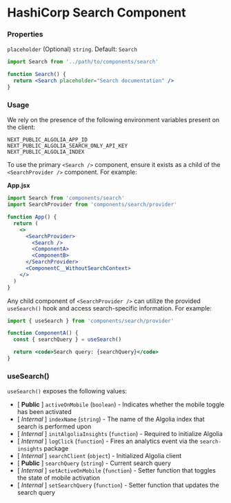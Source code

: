 # HashiCorp Search Component

### Properties

`placeholder` (Optional) `string`. Default: `Search`

```jsx
import Search from '../path/to/components/search'

function Search() {
  return <Search placeholder="Search documentation" />
}
```

### Usage

We rely on the presence of the following environment variables present on the client:

```text
NEXT_PUBLIC_ALGOLIA_APP_ID
NEXT_PUBLIC_ALGOLIA_SEARCH_ONLY_API_KEY
NEXT_PUBLIC_ALGOLIA_INDEX
```

To use the primary `<Search />` component, ensure it exists as a child of the `<SearchProvider />` component. For example:

**App.jsx**

```jsx
import Search from 'components/search'
import SearchProvider from 'components/search/provider'

function App() {
  return (
    <>
      <SearchProvider>
        <Search />
        <ComponentA>
        <ComponentB>
      </SearchProvider>
      <ComponentC__WithoutSearchContext>
    </>
  )
}
```

Any child component of `<SearchProvider />` can utilize the provided `useSearch()` hook and access search-specific information. For example:

```jsx
import { useSearch } from 'components/search/provider'

function ComponentA() {
  const { searchQuery } = useSearch()

  return <code>Search query: {searchQuery}</code>
}
```

### useSearch()

`useSearch()` exposes the following values:

- [ **Public** ] `activeOnMobile` (`boolean`) - Indicates whether the mobile toggle has been activated
- [ _Internal_ ] `indexName` (`string`) - The name of the Algolia index that search is performed upon
- [ _Internal_ ] `initAlgoliaInsights` (`function`) - Required to initialize Algolia
- [ _Internal_ ] `logClick` (`function`) - Fires an analytics event via the `search-insights` package
- [ _Internal_ ] `searchClient` (`object`) - Initialized Algolia client
- [ **Public** ] `searchQuery` (`string`) - Current search query
- [ _Internal_ ] `setActiveOnMobile` (`function`) - Setter function that toggles the state of mobile activation
- [ _Internal_ ] `setSearchQuery` (`function`) - Setter function that updates the search query
